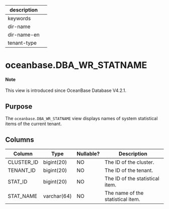 | description ||
|---|---|
| keywords ||
| dir-name ||
| dir-name-en ||
| tenant-type ||

# oceanbase.DBA_WR_STATNAME

<main id="notice" type='explain'>
  <h4>Note</h4>
  <p>This view is introduced since OceanBase Database V4.2.1. </p>
</main>

## Purpose

The `oceanbase.DBA_WR_STATNAME` view displays names of system statistical items of the current tenant. 

## Columns

| **Column** | **Type** | **Nullable?** | **Description** |
| --- | --- | --- | --- |
| CLUSTER_ID | bigint(20) | NO | The ID of the cluster. |
| TENANT_ID | bigint(20) | NO | The ID of the tenant. |
| STAT_ID | bigint(20) | NO | The ID of the statistical item. |
| STAT_NAME | varchar(64) | NO | The name of the statistical item. |
